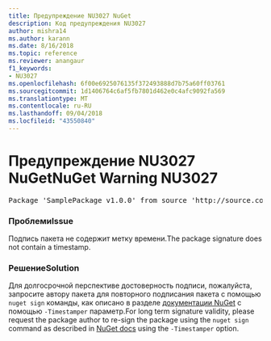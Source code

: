 ```yaml
---
title: Предупреждение NU3027 NuGet
description: Код предупреждения NU3027
author: mishra14
ms.author: karann
ms.date: 8/16/2018
ms.topic: reference
ms.reviewer: anangaur
f1_keywords:
- NU3027
ms.openlocfilehash: 6f00e6925076135f372493888d7b75a60ff03761
ms.sourcegitcommit: 1d1406764c6af5fb7801d462e0c4afc9092fa569
ms.translationtype: MT
ms.contentlocale: ru-RU
ms.lasthandoff: 09/04/2018
ms.locfileid: "43550840"
---
```

# <a name="nuget-warning-nu3027"></a><span data-ttu-id="5ecf6-103">Предупреждение NU3027 NuGet</span><span class="sxs-lookup"><span data-stu-id="5ecf6-103">NuGet Warning NU3027</span></span>

<pre>Package 'SamplePackage v1.0.0' from source 'http://source.com/index.json': The signature should be timestamped to enable long-term signature validity after the certificate has expired.</pre>

### <a name="issue"></a><span data-ttu-id="5ecf6-104">Проблеми</span><span class="sxs-lookup"><span data-stu-id="5ecf6-104">Issue</span></span>

<span data-ttu-id="5ecf6-105">Подпись пакета не содержит метку времени.</span><span class="sxs-lookup"><span data-stu-id="5ecf6-105">The package signature does not contain a timestamp.</span></span>


### <a name="solution"></a><span data-ttu-id="5ecf6-106">Решение</span><span class="sxs-lookup"><span data-stu-id="5ecf6-106">Solution</span></span>

<span data-ttu-id="5ecf6-107">Для долгосрочной перспективе достоверность подписи, пожалуйста, запросите автору пакета для повторного подписания пакета с помощью `nuget sign` команды, как описано в разделе [документации NuGet](https://docs.microsoft.com/en-us/nuget/create-packages/sign-a-package) с помощью `-Timestamper` параметр.</span><span class="sxs-lookup"><span data-stu-id="5ecf6-107">For long term signature validity, please request the package author to re-sign the package using the `nuget sign` command as described in [NuGet docs](https://docs.microsoft.com/en-us/nuget/create-packages/sign-a-package) using the `-Timestamper` option.</span></span>



